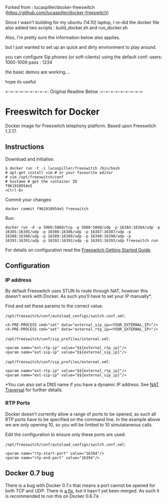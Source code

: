 Forked from :
lucaspiller/docker-freeswitch (https://github.com/lucaspiller/docker-freeswitch)

Since I wasn't building for my ubuntu (14.10) laptop, I re-did the docker file
also added two scripts :
build_docker.sh and
run_docker.sh

Also, I'm pretty sure the information below also applies.

but I just wanted to set up an quick and dirty environment to play around.

you can configure Sip phones (or soft-clients) using the default conf:
users: 1000-1009
pass : 1234

the basic demos are working....

hope its useful



=-=-=-=-=-=-=-=-=: Original Readme Below :=-=-=-=-=-=-=-=-=




# Freeswitch for Docker

Docker image for Freeswitch telephony platform. Based upon Freeswitch 1.2.17.

## Instructions

Download and initialise:

```
$ docker run -t -i lucaspiller/freeswitch /bin/bash
# apt-get install vim # or your favourite editor 
# vim /opt/freeswitch/conf
# hostame # get the container ID
f961910954e5
<Ctrl-D>
```

Commit your changes:

```
docker commit f961910954e5 freeswitch
```

Run:

```
docker run -d -p 5060:5060/tcp -p 5060:5060/udp -p 16384:16384/udp -p 16385:16385/udp -p 16386:16386/udp -p 16387:16387/udp -p 16388:16388/udp -p 16389:16389/udp -p 16390:16390/udp -p 16391:16391/udp -p 16392:16392/udp -p 16393:16393/udp freeswitch run
```

For details on configuration read the [Freeswitch Getting Started Guide](http://wiki.freeswitch.org/wiki/Getting_Started_Guide).

## Configuration

### IP address

By default Freeswitch uses STUN to route through NAT, however this doesn't work with Docker. As such you'll have to set your IP manually*.

Find and set these params to the correct value:

`/opt/freeswitch/conf/autoload_configs/switch.conf.xml`:

```
<X-PRE-PROCESS cmd="set" data="external_sip_ip=<YOUR_EXTERNAL_IP>"/>
<X-PRE-PROCESS cmd="set" data="external_rtp_ip=<YOUR_EXTERNAL_IP>"/>
```

`/opt/freeswitch/conf/sip_profiles/internal.xml`:

```
<param name="ext-rtp-ip" value="$${external_rtp_ip}"/>
<param name="ext-sip-ip" value="$${external_sip_ip}"/>
```

`/opt/freeswitch/conf/sip_profiles/external.xml`:

```
<param name="ext-rtp-ip" value="$${external_rtp_ip}"/>
<param name="ext-sip-ip" value="$${external_sip_ip}"/>
```

*You can also set a DNS name if you have a dynamic IP address. See [NAT Traversal](http://wiki.freeswitch.org/wiki/NAT_Traversal) for further details.

### RTP Ports

Docker doesn't currently allow a range of ports to be opened, as such all RTP ports have to be specified on the command line. In the example above we are only opening 10, so you will be limited to 10 simulataneous calls.

Edit the configuration to ensure only these ports are used:

`/opt/freeswitch/conf/autoload_configs/switch.conf.xml`:

```
<param name="rtp-start-port" value="16384"/>
<param name="rtp-end-port" value="16394"/>
```

## Docker 0.7 bug

There is a bug with Docker 0.7.x that means a port cannot be opened for both TCP and UDP. There is [a fix](3435), but it hasn't yet been merged. As such it is recommended to run this on Docker 0.6.7.k
